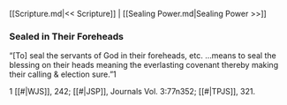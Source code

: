 [[Scripture.md|<< Scripture]]  |  [[Sealing Power.md|Sealing Power >>]]

### Sealed in Their Foreheads
“[To] seal the servants of God in their foreheads, etc. …means to seal the blessing on their heads meaning the everlasting covenant thereby making their calling & election sure.”1



1
[[#|WJS]], 242; [[#|JSP]], Journals Vol. 3:77n352; [[#|TPJS]], 321.